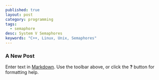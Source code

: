 ```yaml
---
published: true
layout: post
category: programming
tags: 
  - semaphore
desc: System V Semaphores
keywords: "C++, Linux, Unix, Semaphores"
---
```


### A New Post

Enter text in [Markdown](http://daringfireball.net/projects/markdown/). Use the toolbar above, or click the **?** button for formatting help.
